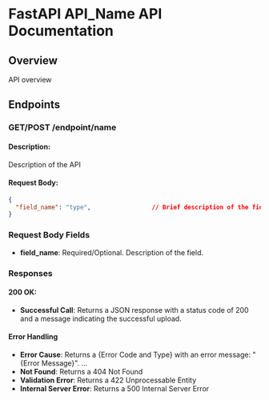 # FastAPI API_Name API Documentation

## Overview

API overview

## Endpoints

### GET/POST /endpoint/name

#### Description:
Description of the API

#### Request Body:

```json
{
  "field_name": "type",                 // Brief description of the field.
}
```
### Request Body Fields

- **field_name**: Required/Optional. Description of the field.

### Responses

#### 200 OK:
- **Successful Call**: Returns a JSON response with a status code of 200 and a message indicating the successful upload.

#### Error Handling
- **Error Cause**: Returns a {Error Code and Type} with an error message: "{Error Message}".
...
- **Not Found**: Returns a 404 Not Found
- **Validation Error**: Returns a 422 Unprocessable Entity
- **Internal Server Error**: Returns a 500 Internal Server Error

